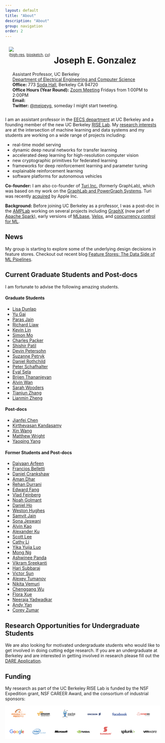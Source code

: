 ```yaml
---
layout: default
title: "About"
description: "About"
group: navigation
order: 2
---
```



<script src="assets/scripts.js"></script>


<div style="overflow: hidden;">

<div style="float:left;padding:12px">
<img src="{{ site.baseurl }}/assets/jegonzal.jpg">
<small><center>(<a target="_blank" href="{{ site.baseurl }}/assets/jegonzal_highres.jpg">high-res</a>, <a target="_blank" href="bio.html">biosketch</a>, 
    <a target="_blank" href="{{ site.baseurl }}/assets/joseph_gonzalez_cv.pdf">cv</a>)</center></small>
</div>

<div>
<h1> Joseph E. Gonzalez </h1>
<ul style="list-style-type:none">
<li> Assistant Professor, UC Berkeley </li>

  <li> <a target="_blank" href="http://eecs.berkeley.edu">Department of Electrical Engineering and Computer Science</a> </li>

  <li> <b>Office:</b> 773 <a href="https://goo.gl/maps/U7JiapPCY2x">Soda Hall</a>, Berkeley CA 94720</li>

  <li> <b>Office Hours (Year Round):</b>  <a target="_blank" href="https://berkeley.zoom.us/j/92550107116?pwd=NkEzM0VmMkQxb1BqOFMxMDZRa0xVdz09">Zoom Meeting</a> Fridays from 1:00PM to 2:00PM </li>


  <li> <b>Email:</b>
    <script type="text/javascript"> email_address("jegonzal") </script>
  </li>

  <li> <b>Twitter:</b> <a href="https://twitter.com/mejoeyg">@mejoeyg</a>,  someday I might start tweeting.</li>
  </ul>
</div>

</div>


I am an assistant professor in the <a href="http://www.eecs.berkeley.edu">EECS department</a> at UC Berkeley and a founding member of the new UC Berkeley [RISE Lab](http://rise.cs.berkeley.edu).  My [research interests](research) are at the intersection of machine learning and data systems and my students are working on a wide range of projects including:


* real-time model serving 
* dynamic deep neural networks for transfer learning
* accelerated deep learning for high-resolution computer vision
* new cryptographic primitives for federated learning
* frameworks for deep reinforcement learning and parameter tuning
* explainable reinforcement learning
* software platforms for autonomous vehicles

<b>Co-founder:</b> I am also co-founder of <a href="http://Turi.com">Turi Inc.</a> (formerly GraphLab), which was based on my work on the <a href="https://github.com/dato-code/PowerGraph">GraphLab and PowerGraph Systems</a>.  Turi was recently <a href="http://www.geekwire.com/2016/exclusive-apple-acquires-turi-major-exit-seattle-based-machine-learning-ai-startup/">acquired</a> by Apple Inc.


<b>Background:</b> Before joining UC Berkeley as a professor,  I was a post-doc in the  <a href="https://amplab.cs.berkeley.edu">AMPLab</a> working on several projects including <a href="http://spark.apache.org/graphx/">GraphX</a> (now part of <a href="http://spark.apache.org">Apache Spark</a>), early versions of <a href="http://mlbase.org">MLbase</a>, <a href="https://amplab.cs.berkeley.edu/projects/velox/">Velox</a>, and <a href="https://amplab.cs.berkeley.edu/projects/ccml/">concurrency control for ML</a>.



## News 

My group is starting to explore some of the underlying design decisions in feature stores.  Checkout out recent blog [Feature Stores: The Data Side of ML Pipelines](https://medium.com/riselab/feature-stores-the-data-side-of-ml-pipelines-7083d69bff1c).

 
## Current Graduate Students and Post-docs

I am fortunate to advise the following amazing students.

#### Graduate Students

* [Lisa Dunlap](https://www.linkedin.com/in/lisabdunlap)
* [Yu Gai]()
* [Paras Jain](http://parasjain.com)
* [Richard Liaw](https://www.linkedin.com/in/richardliaw)
* [Kevin Lin](https://people.eecs.berkeley.edu/~kevinlin/)
* [Simon Mo](https://www.linkedin.com/in/simon-mo-40151a87)
* [Charles Packer](https://people.eecs.berkeley.edu/~cpacker/)
* [Shishir Patil](https://shishirpatil.github.io/)
* [Devin Petersohn](https://www.linkedin.com/in/devinpetersohn/)
* [Suzanne Petryk](https://www.linkedin.com/in/suzanne-petryk/)
* [Daniel Rothchild](https://www.linkedin.com/in/daniel-rothchild-45510b38/)
* [Peter Schafhalter](https://pschafhalter.com/)
* [Eyal Sela](https://rise.cs.berkeley.edu/blog/author/ges/)
* [Brijen Thananjeyan](https://bthananjeyan.github.io)
* [Alvin Wan](http://alvinwan.com)
* [Sarah Wooders](http://sarahwooders.com/)
* [Tianjun Zhang](https://www.linkedin.com/in/tianjun-zhang-333bb2126)
* [Lianmin Zheng](http://lmzheng.net/)



<!-- 
#### Masters Students



#### Undergraduates
 -->

#### Post-docs

* [Jianfei Chen](http://people.eecs.berkeley.edu/~jianfei/)
* [Kirthevasan Kandasamy](https://people.eecs.berkeley.edu/~kandasamy/)
* [Xin Wang](https://people.eecs.berkeley.edu/~xinw/)
* [Matthew Wright](https://www.linkedin.com/in/mattawright)
* [Yaoqing Yang](https://sites.google.com/site/yangyaoqingcmu/)



#### Former Students and Post-docs


* [Daiyaan Arfeen](https://www.linkedin.com/in/daiyaanarfeen)
* [Francios Belletti](https://github.com/bellettif)
* [Daniel Crankshaw](https://dancrankshaw.com/)
* [Aman Dhar](https://www.linkedin.com/in/amandhar/)
* [Rehan Durrani](https://github.com/RehanSD)
* [Edward Fang](https://www.linkedin.com/in/edward-h-fang)
* [Vlad Feinberg](https://vlad17.github.io/about)
* [Noah Golmant](http://noahgolmant.com)
* [Daniel Ho]()
* [Weston Hughes](https://www.linkedin.com/in/weston-hughes-61b153110)
* [Samvit Jain](http://www.samvitjain.com)
* [Sona Jeswani](https://data.berkeley.edu/graduate-profile-sona-jeswani)
* [Alvin Kao]()
* [Alexander Ku](https://www.linkedin.com/in/alexyku/)
* [Scott Lee](https://scottjlee.github.io)
* [Cathy Li](https://www.linkedin.com/in/cathy-li-81068b141/)
* [Yika Yujia Luo](https://www.linkedin.com/in/yika-yujia-luo-3a835b87)
* [Mong Ng](http://www.mong.life/about-me/)
* [Ashwinee Panda](https://www.linkedin.com/in/ashwineepanda)
* [Vikram Sreekanti](https://www.vikrams.io)
* [Hari Subbaraj](https://www.linkedin.com/in/hsubbaraj)
* [Victor Sun]()
* [Alexey Tumanov](https://www.cc.gatech.edu/people/alexey-tumanov)
* [Nikita Vemuri](https://www.linkedin.com/in/nikitavemuri)
* [Chenggang Wu](http://cgwu.io/)
* [Flora Xue](https://floraxue.github.io/index.html)
* [Neeraja Yadwadkar](https://people.eecs.berkeley.edu/~neerajay/)
* [Andy Yan]()
* [Corey Zumar](https://www.linkedin.com/in/corey-zumar-0a770982)












<!-- ## Prospective Postdocs and Graduate Students

I am currently looking for postdocs and graduate students to join the new <a href="https://rise.cs.berkeley.edu">UC Berkeley RISE Lab</a>.  As a founding member of the RISE Lab, I am working on several projects in large-scale systems for real-time machine learning, deep neural network design for accelerated computer vision, dynamic networks for multi-task learning, sparse representations for autonomous vehicles, software architectures for robotic systems, and explainable reinforcement learning.
My machine learning research spans both classical statistical machine learning methods as well as new work in deep learning.  If you are interested please consider applying to the UC Berkeley CS <a href="https://eecs.berkeley.edu/academics/graduate/research-programs/admissions">graduate program</a> in <a href="https://www2.eecs.berkeley.edu/Research/Areas/DBMS/">DBMS</a> or <a href ="https://www2.eecs.berkeley.edu/Research/Areas/AI/">AI</a>.  
If you are looking for a post-doc position please contact me directly.
 -->

## Research Opportunities for Undergraduate Students

We are also looking for motivated undergraduate students who would like to get involved in doing cutting edge research.  If you are an undergraduate at Berkeley and are interested in getting involved in research please fill out the [DARE Application](https://dare.berkeley.edu/).

<!-- ### Entrepreneurship 
I am currently a technical advisor for [AnyScale.ai](http://anyscale.ai) which is developing a platform for distributed computing in Python.  [AnyScale.ai](http://anyscale.ai) is currently hiring!
 -->


## Funding

My research as part of the UC Berkeley RISE Lab is funded by the NSF Expedition grant, NSF CAREER Award, and the consortium of industrial sponsors:

<img src="assets/images/sponsors.png" width="800">






